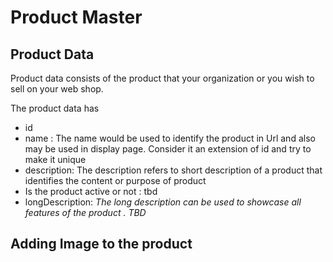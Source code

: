 # Product Master

## Product Data 
Product data consists of the product that your organization or you wish to sell on your web shop.

The product data has 
- id
- name : The name would be used to identify the product in Url and also may be used in display page. Consider it an extension of id and try to make it unique  
- description: The description refers to short description of a product that identifies the content or purpose of product
- Is the product active or not : tbd
- longDescription: _The long description can be used to showcase all features of the product . TBD_

## Adding Image to the product